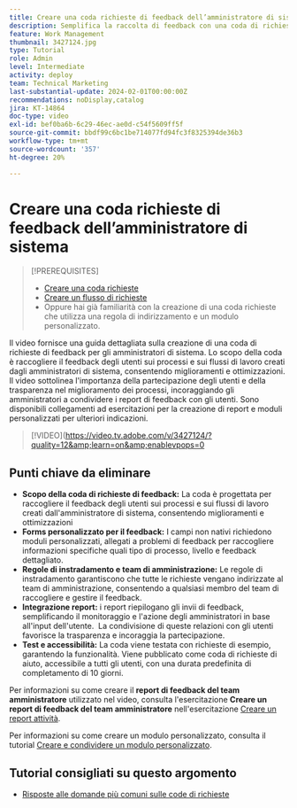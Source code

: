 ```yaml
---
title: Creare una coda richieste di feedback dell’amministratore di sistema
description: Semplifica la raccolta di feedback con una coda di richieste dedicata, utilizzando moduli personalizzati per l’input dettagliato, regole di routing per l’invio diretto al team di amministrazione, integrazione dei rapporti per informazioni fruibili e pubblicazione di code di richieste di assistenza accessibili con una durata di completamento predefinita di 10 giorni.
feature: Work Management
thumbnail: 3427124.jpg
type: Tutorial
role: Admin
level: Intermediate
activity: deploy
team: Technical Marketing
last-substantial-update: 2024-02-01T00:00:00Z
recommendations: noDisplay,catalog
jira: KT-14864
doc-type: video
exl-id: bef0ba6b-6c29-46ec-ae0d-c54f5609ff5f
source-git-commit: bbdf99c6bc1be714077fd94fc3f8325394de36b3
workflow-type: tm+mt
source-wordcount: '357'
ht-degree: 20%

---
```


# Creare una coda richieste di feedback dell’amministratore di sistema

>[!PREREQUISITES]
>
>* [Creare una coda richieste](https://experienceleague.adobe.com/docs/workfront-learn/tutorials-workfront/manage-work/request-queues/create-a-request-queue.html?lang=it)
>* [Creare un flusso di richieste](https://experienceleague.adobe.com/docs/workfront-learn/tutorials-workfront/manage-work/request-queues/create-a-request-flow.html?lang=it)
>* Oppure hai già familiarità con la creazione di una coda richieste che utilizza una regola di indirizzamento e un modulo personalizzato.

Il video fornisce una guida dettagliata sulla creazione di una coda di richieste di feedback per gli amministratori di sistema.
&#x200B;Lo scopo della coda è raccogliere il feedback degli utenti sui processi e sui flussi di lavoro creati dagli amministratori di sistema, consentendo miglioramenti e ottimizzazioni.
Il video sottolinea l&#39;importanza della partecipazione degli utenti e della trasparenza nel miglioramento dei processi, incoraggiando gli amministratori a condividere i report di feedback con gli utenti.
&#x200B;Sono disponibili collegamenti ad esercitazioni per la creazione di report e moduli personalizzati per ulteriori indicazioni.


>[!VIDEO](https://video.tv.adobe.com/v/3427124/?quality=12&amp;learn=on&amp;enablevpops=0

## Punti chiave da eliminare

* **Scopo della coda di richieste di feedback:** La coda è progettata per raccogliere il feedback degli utenti sui processi e sui flussi di lavoro creati dall&#39;amministratore di sistema, consentendo miglioramenti e ottimizzazioni&#x200B;
* **Forms personalizzato per il feedback:** I campi non nativi richiedono moduli personalizzati, allegati a problemi di feedback per raccogliere informazioni specifiche quali tipo di processo, livello e feedback dettagliato.
* **Regole di instradamento e team di amministrazione:** Le regole di instradamento garantiscono che tutte le richieste vengano indirizzate al team di amministrazione, consentendo a qualsiasi membro del team di raccogliere e gestire il feedback.
* **Integrazione report:** i report riepilogano gli invii di feedback, semplificando il monitoraggio e l&#39;azione degli amministratori in base all&#39;input dell&#39;utente. &#x200B; La condivisione di queste relazioni con gli utenti favorisce la trasparenza e incoraggia la partecipazione.
* **Test e accessibilità:** La coda viene testata con richieste di esempio, garantendo la funzionalità. Viene pubblicato come coda di richieste di aiuto, accessibile a tutti gli utenti, con una durata predefinita di completamento di 10 giorni.


Per informazioni su come creare il **report di feedback del team amministratore** utilizzato nel video, consulta l&#39;esercitazione **Creare un report di feedback del team amministratore** nell&#39;esercitazione [Creare un report attività](https://experienceleague.adobe.com/en/docs/workfront-learn/tutorials-workfront/reporting/basic-reporting/create-a-task-report#activity-2-create-an-admin-team-feedback-report).

Per informazioni su come creare un modulo personalizzato, consulta il tutorial [Creare e condividere un modulo personalizzato](https://experienceleague.adobe.com/docs/workfront-learn/tutorials-workfront/custom-data/custom-forms/custom-forms-creating-and-sharing-a-custom-form.html?lang=it).

## Tutorial consigliati su questo argomento

* [Risposte alle domande più comuni sulle code di richieste](/help/manage-work/request-queues/request-queue-faq.md)
